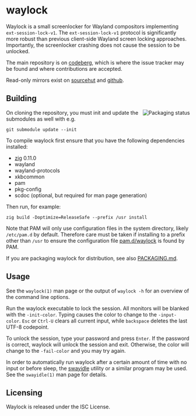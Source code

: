 # waylock

Waylock is a small screenlocker for Wayland compositors implementing
`ext-session-lock-v1`. The `ext-session-lock-v1` protocol is significantly
more robust than previous client-side Wayland screen locking approaches.
Importantly, the screenlocker crashing does not cause the session to be
unlocked.

The main repository is on [codeberg](https://codeberg.org/ifreund/waylock),
which is where the issue tracker may be found and where contributions are accepted.

Read-only mirrors exist on [sourcehut](https://git.sr.ht/~ifreund/waylock)
and [github](https://github.com/ifreund/waylock).

## Building

<a href="https://repology.org/project/waylock/versions">
    <img src="https://repology.org/badge/vertical-allrepos/waylock.svg" alt="Packaging status" align="right">
</a>

On cloning the repository, you must init and update the submodules as well
with e.g.

```
git submodule update --init
```

To compile waylock first ensure that you have the following dependencies
installed:

- [zig](https://ziglang.org/download/) 0.11.0
- wayland
- wayland-protocols
- xkbcommon
- pam
- pkg-config
- scdoc (optional, but required for man page generation)

Then run, for example:

```
zig build -Doptimize=ReleaseSafe --prefix /usr install
```

Note that PAM will only use configuration files in the system directory,
likely `/etc/pam.d` by default. Therefore care must be taken if
installing to a prefix other than `/usr` to ensure the configuration file
[pam.d/waylock](pam.d/waylock) is found by PAM.

If you are packaging waylock for distribution, see also
[PACKAGING.md](PACKAGING.md).

## Usage

See the `waylock(1)` man page or the output of `waylock -h` for an overview
of the command line options.

Run the waylock executable to lock the session. All monitors will be blanked
with the `-init-color`. Typing causes the color to change to the
`-input-color`. `Esc` or `Ctrl-U` clears all current input, while `backspace`
deletes the last UTF-8 codepoint.

To unlock the session, type your password and press `Enter`. If the password
is correct, waylock will unlock the session and exit. Otherwise, the color
will change to the `-fail-color` and you may try again.

In order to automatically run waylock after a certain amount of time with no
input or before sleep, the [swayidle](https://github.com/swaywm/swayidle)
utility or a similar program may be used. See the `swayidle(1)` man page
for details.

## Licensing

Waylock is released under the ISC License.
